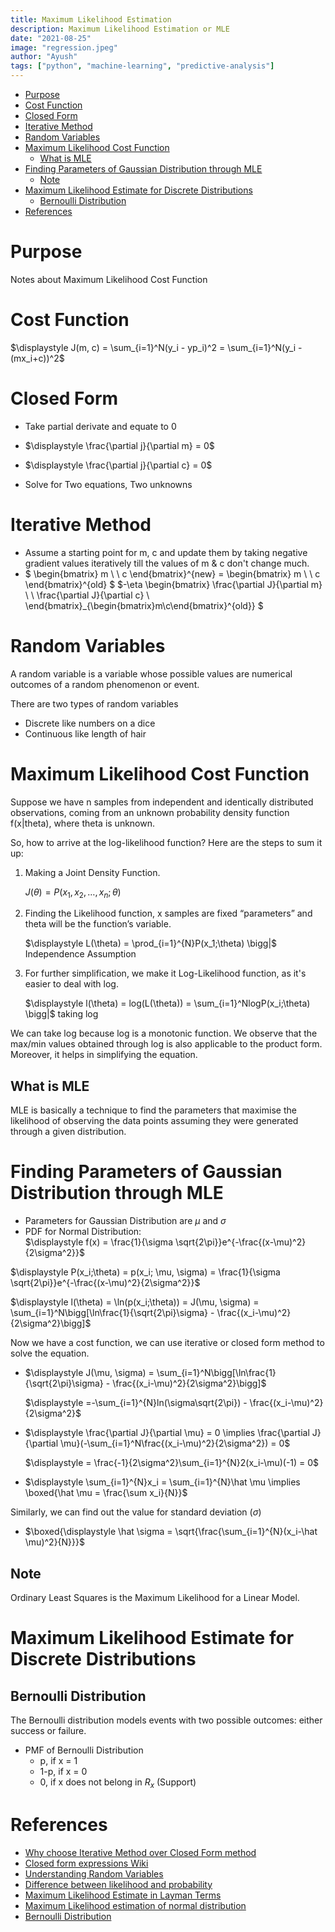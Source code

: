 ```yaml
---
title: Maximum Likelihood Estimation
description: Maximum Likelihood Estimation or MLE 
date: "2021-08-25"
image: "regression.jpeg"
author: "Ayush"
tags: ["python", "machine-learning", "predictive-analysis"]
---
```


<!-- vim-markdown-toc GFM -->

* [Purpose](#purpose)
* [Cost Function](#cost-function)
* [Closed Form](#closed-form)
* [Iterative Method](#iterative-method)
* [Random Variables](#random-variables)
* [Maximum Likelihood Cost Function](#maximum-likelihood-cost-function)
    * [What is MLE](#what-is-mle)
* [Finding Parameters of Gaussian Distribution through MLE](#finding-parameters-of-gaussian-distribution-through-mle)
    * [Note](#note)
* [Maximum Likelihood Estimate for Discrete Distributions](#maximum-likelihood-estimate-for-discrete-distributions)
    * [Bernoulli Distribution](#bernoulli-distribution)
* [References](#references)

<!-- vim-markdown-toc -->

# Purpose
Notes about Maximum Likelihood Cost Function

# Cost Function
$\displaystyle J(m, c) = \sum_{i=1}^N(y_i - yp_i)^2 = \sum_{i=1}^N(y_i - (mx_i+c))^2$

# Closed Form
- Take partial derivate and equate to 0 
- $\displaystyle \frac{\partial j}{\partial m} = 0$

- $\displaystyle \frac{\partial j}{\partial c} = 0$
- Solve for Two equations, Two unknowns

# Iterative Method
- Assume a starting point for m, c and update them by taking negative gradient values iteratively till the values of m & c don't change much.
- $
\begin{bmatrix}
m \\ 
\\
c
\end{bmatrix}^{new}
$=$
\begin{bmatrix} 
m
\\
\\
c
\end{bmatrix}^{old}
$
$-\eta 
\begin{bmatrix}
\frac{\partial J}{\partial m}
\\ 
\\
\frac{\partial J}{\partial c} \\ 
\end{bmatrix}_{\begin{bmatrix}m\\c\end{bmatrix}^{old}}
$

# Random Variables
A random variable is a variable whose possible values are numerical outcomes of a random phenomenon or event.

There are two types of random variables 
- Discrete like numbers on a dice
- Continuous like length of hair

# Maximum Likelihood Cost Function
Suppose we have n samples from independent and identically distributed observations, coming from an unknown probability density function f(x|theta), where theta is unknown.

So, how to arrive at the log-likelihood function? Here are the steps to sum it up:

1. Making a Joint Density Function.

    $\displaystyle J(\theta) = P(x_1, x_2, \ldots, x_n; \theta)$

2. Finding the Likelihood function, x samples are fixed “parameters” and theta will be the function’s variable.

    $\displaystyle L(\theta) = \prod_{i=1}^{N}P(x_1;\theta) \bigg|$ Independence Assumption

3. For further simplification, we make it Log-Likelihood function, as it's easier to deal with log.

    $\displaystyle l(\theta) = log(L(\theta)) = \sum_{i=1}^NlogP(x_i;\theta) \bigg|$ taking log

We can take log because log is a monotonic function. We observe that the max/min values obtained through log is also applicable to the product form. Moreover, it helps in simplifying the equation.

## What is MLE
MLE is basically a technique to find the parameters that maximise the likelihood of observing the data points assuming they were generated through a given distribution.

# Finding Parameters of Gaussian Distribution through MLE
- Parameters for Gaussian Distribution are $\mu$ and $\sigma$
- PDF for Normal Distribution:  
$\displaystyle f(x)  = \frac{1}{\sigma \sqrt{2\pi}}e^{-\frac{(x-\mu)^2}{2\sigma^2}}$

$\displaystyle P(x_i;\theta) = p(x_i; \mu, \sigma) = \frac{1}{\sigma \sqrt{2\pi}}e^{-\frac{(x-\mu)^2}{2\sigma^2}}$

$\displaystyle l(\theta) = \ln(p(x_i;\theta)) = J(\mu, \sigma) = \sum_{i=1}^N\bigg[\ln\frac{1}{\sqrt{2\pi}\sigma} - \frac{(x_i-\mu)^2}{2\sigma^2}\bigg]$

Now we have a cost function, we can use iterative or closed form method to solve the equation.

- $\displaystyle J(\mu, \sigma) = \sum_{i=1}^N\bigg[\ln\frac{1}{\sqrt{2\pi}\sigma} - \frac{(x_i-\mu)^2}{2\sigma^2}\bigg]$

    $\displaystyle =-\sum_{i=1}^{N}ln(\sigma\sqrt{2\pi}) - \frac{(x_i-\mu)^2}{2\sigma^2}$

- $\displaystyle \frac{\partial J}{\partial \mu} = 0 \implies \frac{\partial J}{\partial \mu}(-\sum_{i=1}^N\frac{(x_i-\mu)^2}{2\sigma^2}) = 0$

    $\displaystyle = \frac{-1}{2\sigma^2}\sum_{i=1}^{N}2(x_i-\mu)(-1) = 0$

- $\displaystyle \sum_{i=1}^{N}x_i = \sum_{i=1}^{N}\hat \mu \implies \boxed{\hat \mu = \frac{\sum x_i}{N}}$

Similarly, we can find out the value for standard deviation ($\sigma$)  
- $\boxed{\displaystyle \hat \sigma = \sqrt{\frac{\sum_{i=1}^{N}(x_i-\hat \mu)^2}{N}}}$

## Note
Ordinary Least Squares is the Maximum Likelihood for a Linear Model.

# Maximum Likelihood Estimate for Discrete Distributions
## Bernoulli Distribution
The Bernoulli distribution models events with two possible outcomes: either success or failure.

- PMF of Bernoulli Distribution
    - p, if x = 1
    - 1-p, if x = 0
    - 0, if x does not belong in $R_x$ (Support)



# References
- [Why choose Iterative Method over Closed Form method](https://stats.stackexchange.com/questions/23128/solving-for-regression-parameters-in-closed-form-vs-gradient-descent)
- [Closed form expressions Wiki](https://en.wikipedia.org/wiki/Closed-form_expression)
- [Understanding Random Variables](https://math.stackexchange.com/questions/1584450/understanding-random-variables)
- [Difference between likelihood and probability](https://stats.stackexchange.com/questions/2641/what-is-the-difference-between-likelihood-and-probability)
- [Maximum Likelihood Estimate in Layman Terms](https://stats.stackexchange.com/questions/112451/maximum-likelihood-estimation-mle-in-layman-terms)
- [Maximum Likelihood estimation of normal distribution](https://daijiang.name/en/2014/10/08/mle-normal-distribution/)
- [Bernoulli Distribution](https://www.statlect.com/probability-distributions/Bernoulli-distribution)
